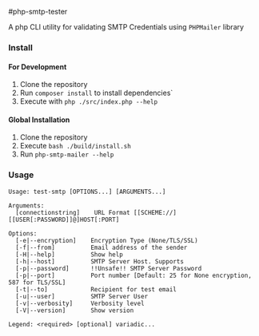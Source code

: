 #php-smtp-tester

A php CLI utility for validating SMTP Credentials using `PHPMailer` library

### Install
#### For Development
1. Clone the repository
2. Run `composer install` to install dependencies`
3. Execute with `php ./src/index.php --help`

#### Global Installation
1. Clone the repository
2. Execute `bash ./build/install.sh`
3. Run `php-smtp-mailer --help`



### Usage
```
Usage: test-smtp [OPTIONS...] [ARGUMENTS...]

Arguments:
  [connectionstring]    URL Format [[SCHEME://][[USER[:PASSWORD]]@]HOST[:PORT]

Options:
  [-e|--encryption]    Encryption Type (None/TLS/SSL)
  [-f|--from]          Email address of the sender
  [-H|--help]          Show help
  [-h|--host]          SMTP Server Host. Supports 
  [-p|--password]      !!Unsafe!! SMTP Server Password
  [-p|--port]          Port number [Default: 25 for None encryption, 587 for TLS/SSL]
  [-t|--to]            Recipient for test email
  [-u|--user]          SMTP Server User
  [-v|--verbosity]     Verbosity level
  [-V|--version]       Show version

Legend: <required> [optional] variadic...

```
